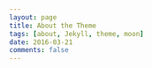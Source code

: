 ```yaml
---
layout: page
title: About the Theme
tags: [about, Jekyll, theme, moon]
date: 2016-03-21
comments: false
---
```

 
